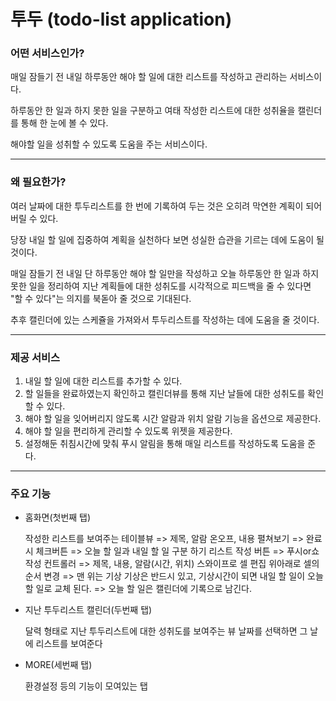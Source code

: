 # 투두 (todo-list application)

### 어떤 서비스인가?

매일 잠들기 전 내일 하루동안 해야 할 일에 대한 리스트를 작성하고 관리하는 서비스이다.

하루동안 한 일과 하지 못한 일을 구분하고 여태 작성한 리스트에 대한 성취율을 캘린더를 통해 한 눈에 볼 수 있다.

해야할 일을 성취할 수 있도록 도움을 주는 서비스이다.

------

### 왜 필요한가?

여러 날짜에 대한 투두리스트를 한 번에 기록하여 두는 것은 오히려 막연한 계획이 되어버릴 수 있다.

당장 내일 할 일에 집중하여 계획을 실천하다 보면 성실한 습관을 기르는 데에 도움이 될 것이다.

매일 잠들기 전 내일 단 하루동안 해야 할 일만을 작성하고 오늘 하루동안 한 일과 하지 못한 일을 정리하여 지난 계획들에 대한 성취도를 시각적으로 피드백을 줄 수 있다면 "할 수 있다"는 의지를 북돋아 줄 것으로 기대된다.

추후 캘린더에 있는 스케쥴을 가져와서 투두리스트를 작성하는 데에 도움을 줄 것이다.

------

### 제공 서비스

1. 내일 할 일에 대한 리스트를 추가할 수 있다.
2. 할 일들을 완료하였는지 확인하고 캘린더뷰를 통해 지난 날들에 대한 성취도를 확인할 수 있다.
3. 해야 할 일을 잊어버리지 않도록 시간 알람과 위치 알람 기능을 옵션으로 제공한다.
4. 해야 할 일을 편리하게 관리할 수 있도록 위젯을 제공한다.
5. 설정해둔 취침시간에 맞춰 푸시 알림을 통해 매일 리스트를 작성하도록 도움을 준다.

------

### 주요 기능

- 홈화면(첫번째 탭)

  작성한 리스트를 보여주는 테이블뷰 => 제목, 알람 온오프, 내용 펼쳐보기 => 완료시 체크버튼 => 오늘 할 일과 내일 할 일 구분 하기
  리스트 작성 버튼 => 푸시or쇼 작성 컨트롤러 => 제목, 내용, 알람(시간, 위치)
  스와이프로 셀 편집
  위아래로 셀의 순서 변경 => 맨 위는 기상
  기상은 반드시 있고, 기상시간이 되면 내일 할 일이 오늘 할 일로 교체 된다. => 오늘 할 일은 캘린더에 기록으로 남긴다.

- 지난 투두리스트 캘린더(두번째 탭)

  달력 형태로 지난 투두리스트에 대한 성취도를 보여주는 뷰
  날짜를 선택하면 그 날에 리스트를 보여준다

- MORE(세번째 탭)

  환경설정 등의 기능이 모여있는 탭

  
